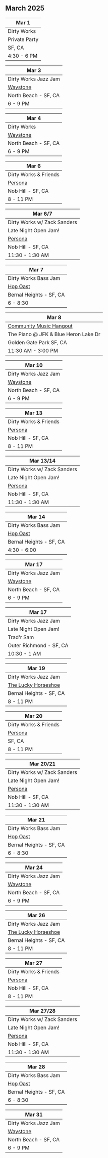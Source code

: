 ## March 2025

| Mar 1
|-
| Dirty Works
| Private Party
| SF, CA
| 4:30 - 6 PM

| Mar 3
|-
| Dirty Works Jazz Jam
| <a href="https://www.waystonesf.com" target="new">Waystone</a>
| North Beach - SF, CA
| 6 - 9 PM

| Mar 4
|-
| Dirty Works
| <a href="https://www.waystonesf.com" target="new">Waystone</a>
| North Beach - SF, CA
| 6 - 9 PM

| Mar 6
|-
| Dirty Works & Friends
| <a href="https://www.persona-sf.com" target="new">Persona</a>
| Nob Hill - SF, CA
| 8 - 11 PM

| Mar 6/7
|-
| Dirty Works w/ Zack Sanders
| Late Night Open Jam!
| <a href="https://www.persona-sf.com" target="new">Persona</a>
| Nob Hill - SF, CA
| 11:30 - 1:30 AM

| Mar 7
|-
| Dirty Works Bass Jam
| <a href="https://hopoast.com" target="new">Hop Oast</a>
| Bernal Heights - SF, CA
| 6 - 8:30

| Mar 8
|-
| <a href="https://goldengatejams.com" target="CMH">Community Music Hangout</a>
| The Piano @ JFK & Blue Heron Lake Dr
| Golden Gate Park SF, CA
| 11:30 AM - 3:00 PM

| Mar 10
|-
| Dirty Works Jazz Jam
| <a href="https://www.waystonesf.com" target="new">Waystone</a>
| North Beach - SF, CA
| 6 - 9 PM

| Mar 13
|-
| Dirty Works & Friends
| <a href="https://www.persona-sf.com" target="new">Persona</a>
| Nob Hill - SF, CA
| 8 - 11 PM

| Mar 13/14
|-
| Dirty Works w/ Zack Sanders
| Late Night Open Jam!
| <a href="https://www.persona-sf.com" target="new">Persona</a>
| Nob Hill - SF, CA
| 11:30 - 1:30 AM

| Mar 14
|-
| Dirty Works Bass Jam
| <a href="https://hopoast.com" target="new">Hop Oast</a>
| Bernal Heights - SF, CA
| 4:30 - 6:00

| Mar 17
|-
| Dirty Works Jazz Jam
| <a href="https://www.waystonesf.com" target="new">Waystone</a>
| North Beach - SF, CA
| 6 - 9 PM

| Mar 17
|-
| Dirty Works Jazz Jam
| Late Night Open Jam!
| Trad'r Sam
| Outer Richmond - SF, CA
| 10:30 - 1 AM 

| Mar 19
|-
| Dirty Works Jazz Jam
| <a href="https://www.theluckyhorseshoebar.com/" target="Shoe">The Lucky Horseshoe</a>
| Bernal Heights - SF, CA
| 8 - 11 PM

| Mar 20
|-
| Dirty Works & Friends
| <a href="https://www.persona-sf.com" target="new">Persona</a>
| SF, CA
| 8 - 11 PM

| Mar 20/21
|-
| Dirty Works w/ Zack Sanders
| Late Night Open Jam!
| <a href="https://www.persona-sf.com" target="new">Persona</a>
| Nob Hill - SF, CA
| 11:30 - 1:30 AM

| Mar 21
|-
| Dirty Works Bass Jam
| <a href="https://hopoast.com" target="new">Hop Oast</a>
| Bernal Heights - SF, CA
| 6 - 8:30

| Mar 24
|-
| Dirty Works Jazz Jam
| <a href="https://www.waystonesf.com" target="new">Waystone</a>
| North Beach - SF, CA
| 6 - 9 PM

| Mar 26
|-
| Dirty Works Jazz Jam
| <a href="https://www.theluckyhorseshoebar.com/" target="Shoe">The Lucky Horseshoe</a>
| Bernal Heights - SF, CA
| 8 - 11 PM

| Mar 27
|-
| Dirty Works & Friends
| <a href="https://www.persona-sf.com" target="new">Persona</a>
| Nob Hill - SF, CA
| 8 - 11 PM

| Mar 27/28
|-
| Dirty Works w/ Zack Sanders
| Late Night Open Jam!
| <a href="https://www.persona-sf.com" target="new">Persona</a>
| Nob Hill - SF, CA
| 11:30 - 1:30 AM

| Mar 28
|-
| Dirty Works Bass Jam
| <a href="https://hopoast.com" target="new">Hop Oast</a>
| Bernal Heights - SF, CA
| 6 - 8:30

| Mar 31
|-
| Dirty Works Jazz Jam
| <a href="https://www.waystonesf.com" target="new">Waystone</a>
| North Beach - SF, CA
| 6 - 9 PM
